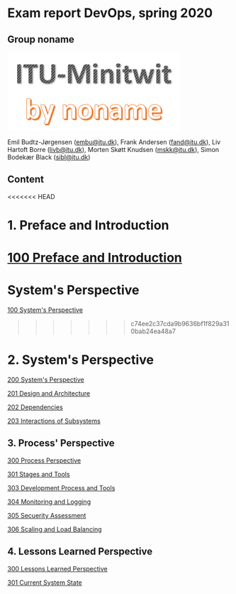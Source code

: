 # Exam report DevOps, spring 2020
## Group noname

![group logo](images/group_logo_large.png)

Emil Budtz-Jørgensen (embu@itu.dk), 
Frank Andersen (fand@itu.dk), 
Liv Hartoft Borre (livb@itu.dk), 
Morten Skøtt Knudsen (mskk@itu.dk), 
Simon Bodekær Black (sibl@itu.dk) 

## Content
<<<<<<< HEAD
# 1. Preface and Introduction
[100 Preface and Introduction](../chapters/100_preface_and_introduction.md)
=======
# System's Perspective
[100 System's Perspective](../chapters/100_systems_perspective.md)
>>>>>>> c74ee2c37cda9b9636bf1f829a310bab24ea48a7

# 2. System's Perspective
[200 System's Perspective](../chapters/200_systems_perspective.md)

[201 Design and Architecture](../chapters/201_design_and_architecture.md)

[202 Dependencies](../chapters/202_dependencies.md)

[203 Interactions of Subsystems](../chapters/203_interactions_of_subsystems.md)

## 3. Process' Perspective

[300 Process Perspective](../chapters/300_process_perspective.md)

[301 Stages and Tools](../chapters/301_ci_dc_chain_tools.md)

[303 Development Process and Tools](../chapters/303_dev_process_and_tools.md)

[304 Monitoring and Logging](../chapters/304_monitoring_and_logging.md)

[305 Secuerity Assessment](../chapters/305_sec_assessment.md)

[306 Scaling and Load Balancing](../chapters/306_scaling_and_load_balancing.md)

## 4. Lessons Learned Perspective

[300 Lessons Learned Perspective](../chapters/400_lessons_learned_perspective.md)

[301 Current System State](../chapters/401_current_system_state.md)
